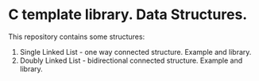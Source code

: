 # C template library. Data Structures.
This repository contains some structures:
1. Single Linked List - one way connected structure. Example and library.
2. Doubly Linked List - bidirectional connected structure. Example and library.
